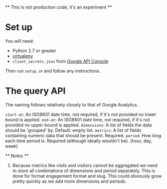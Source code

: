 ** This is not production code, it's an experiment **

# Set up

You will need:
* Python 2.7 or greater
* [virtualenv](http://pypi.python.org/pypi/virtualenv)
* `client_secrets.json` from [Google API Console](https://code.google.com/apis/console)

Then run `setup.sh` and follow any instructions.

# The query API

The naming follows relatively closely to that of Google Analytics.

`start-at`:   An ISO8601 date time, not required, if it's not provided no lower bound is applied.
`end-at`:     An ISO8601 date time, not required, if it's not provided no upper bound is applied.
`dimensions`: A list of fields the data should be 'grouped' by. Default: empty list.
`metrics`:    A list of fields containing numeric data that should be present. Required.
`period`:     How long each time period is. Required (although ideally wouldn't be). (hour, day, week)

** Notes **

1. Because metrics like visits and visitors cannot be aggregated we need to store all combinations of dimensions and period
   separately. This is done for format engagement format and slug. This could obviously grow pretty quickly as we add more
   dimensions and periods.
